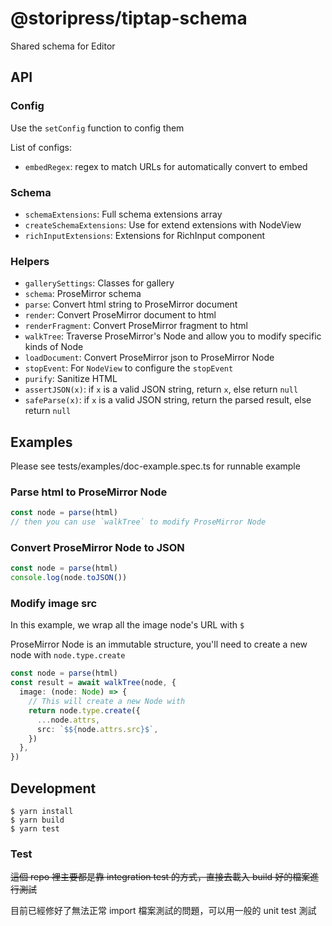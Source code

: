 # @storipress/tiptap-schema

Shared schema for Editor

## API

### Config

Use the `setConfig` function to config them

List of configs:

- `embedRegex`: regex to match URLs for automatically convert to embed

### Schema

- `schemaExtensions`: Full schema extensions array
- `createSchemaExtensions`: Use for extend extensions with NodeView
- `richInputExtensions`: Extensions for RichInput component

### Helpers

- `gallerySettings`: Classes for gallery
- `schema`: ProseMirror schema
- `parse`: Convert html string to ProseMirror document
- `render`: Convert ProseMirror document to html
- `renderFragment`: Convert ProseMirror fragment to html
- `walkTree`: Traverse ProseMirror's Node and allow you to modify specific kinds of Node
- `loadDocument`: Convert ProseMirror json to ProseMirror Node
- `stopEvent`: For `NodeView` to configure the `stopEvent`
- `purify`: Sanitize HTML
- `assertJSON(x)`: if `x` is a valid JSON string, return `x`, else return `null`
- `safeParse(x)`: if `x` is a valid JSON string, return the parsed result, else return `null`

## Examples

Please see tests/examples/doc-example.spec.ts for runnable example

### Parse html to ProseMirror Node

```ts
const node = parse(html)
// then you can use `walkTree` to modify ProseMirror Node
```

### Convert ProseMirror Node to JSON

```ts
const node = parse(html)
console.log(node.toJSON())
```

### Modify image src

In this example, we wrap all the image node's URL with `$`

ProseMirror Node is an immutable structure, you'll need to create a new node with `node.type.create`

```ts
const node = parse(html)
const result = await walkTree(node, {
  image: (node: Node) => {
    // This will create a new Node with
    return node.type.create({
      ...node.attrs,
      src: `$${node.attrs.src}$`,
    })
  },
})
```

## Development

```shell
$ yarn install
$ yarn build
$ yarn test
```

### Test

~~這個 repo 裡主要都是靠 integration test 的方式，直接去載入 build 好的檔案進行測試~~

目前已經修好了無法正常 import 檔案測試的問題，可以用一般的 unit test 測試
